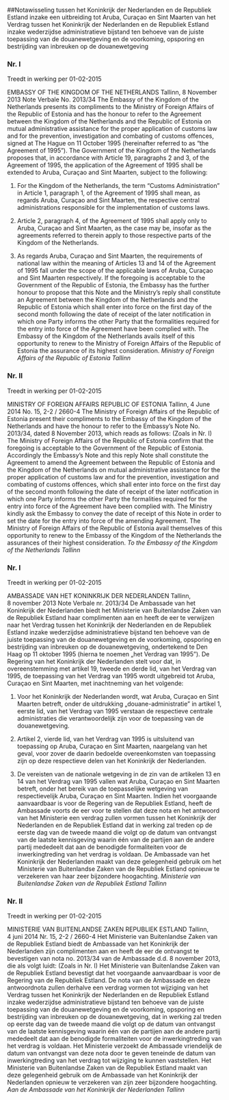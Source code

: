 <meta http-equiv='Content-Type' content='text/html; charset=utf-8' />

##Notawisseling tussen het Koninkrijk der Nederlanden en de Republiek Estland inzake een uitbreiding tot Aruba, Curaçao en Sint Maarten van het Verdrag tussen het Koninkrijk der Nederlanden en de Republiek Estland inzake wederzijdse administratieve bijstand ten behoeve van de juiste toepassing van de douanewetgeving en de voorkoming, opsporing en bestrijding van inbreuken op de douanewetgeving 

### Nr.  I  
Treedt in werking per 01-02-2015 

EMBASSY OF THE KINGDOM OF THE NETHERLANDS  Tallinn, 8 November 2013 Note Verbale No. 2013/34 The Embassy of the Kingdom of the Netherlands presents its compliments to the Ministry of Foreign Affairs of the Republic of Estonia and has the honour to refer to the Agreement between the Kingdom of the Netherlands and the Republic of Estonia on mutual administrative assistance for the proper application of customs law and for the prevention, investigation and combating of customs offences, signed at The Hague on 11 October 1995 (hereinafter referred to as “the Agreement of 1995”). The Government of the Kingdom of the Netherlands proposes that, in accordance with Article 19, paragraphs 2 and 3, of the Agreement of 1995, the application of the Agreement of 1995 shall be extended to Aruba, Curaçao and Sint Maarten, subject to the following: 

1. For the Kingdom of the Netherlands, the term “Customs Administration” in Article 1, paragraph 1, of the Agreement of 1995 shall mean, as regards Aruba, Curaçao and Sint Maarten, the respective central administrations responsible for the implementation of customs laws.  

2. Article 2, paragraph 4, of the Agreement of 1995 shall apply only to Aruba, Curaçao and Sint Maarten, as the case may be, insofar as the agreements referred to therein apply to those respective parts of the Kingdom of the Netherlands.  

3. As regards Aruba, Curaçao and Sint Maarten, the requirements of national law within the meaning of Articles 13 and 14 of the Agreement of 1995 fall under the scope of the applicable laws of Aruba, Curaçao and Sint Maarten respectively.   If the foregoing is acceptable to the Government of the Republic of Estonia, the Embassy has the further honour to propose that this Note and the Ministry’s reply shall constitute an Agreement between the Kingdom of the Netherlands and the Republic of Estonia which shall enter into force on the first day of the second month following the date of receipt of the later notification in which one Party informs the other Party that the formalities required for the entry into force of the Agreement have been complied with. The Embassy of the Kingdom of the Netherlands avails itself of this opportunity to renew to the Ministry of Foreign Affairs of the Republic of Estonia the assurance of its highest consideration. *Ministry of Foreign Affairs of the Republic of Estonia* *Tallinn*   

### Nr.  II  
Treedt in werking per 01-02-2015 

MINISTRY OF FOREIGN AFFAIRS REPUBLIC OF ESTONIA  Tallinn, 4 June 2014 No. 15, 2-2 / 2660-4 The Ministry of Foreign Affairs of the Republic of Estonia present their compliments to the Embassy of the Kingdom of the Netherlands and have the honour to refer to the Embassy’s Note No. 2013/34, dated 8 November 2013, which reads as follows:  (Zoals in Nr. I)  The Ministry of Foreign Affairs of the Republic of Estonia confirm that the foregoing is acceptable to the Government of the Republic of Estonia. Accordingly the Embassy’s Note and this reply Note shall constitute the Agreement to amend the Agreement between the Republic of Estonia and the Kingdom of the Netherlands on mutual administrative assistance for the proper application of customs law and for the prevention, investigation and combating of customs offences, which shall enter into force on the first day of the second month following the date of receipt of the later notification in which one Party informs the other Party the formalities required for the entry into force of the Agreement have been complied with. The Ministry kindly ask the Embassy to convey the date of receipt of this Note in order to set the date for the entry into force of the amending Agreement. The Ministry of Foreign Affairs of the Republic of Estonia avail themselves of this opportunity to renew to the Embassy of the Kingdom of the Netherlands the assurances of their highest consideration. *To the Embassy of the Kingdom of the Netherlands* *Tallinn*   

### Nr.  I  
Treedt in werking per 01-02-2015 

AMBASSADE VAN HET KONINKRIJK DER NEDERLANDEN  Tallinn, 8 november 2013 Note Verbale nr. 2013/34 De Ambassade van het Koninkrijk der Nederlanden biedt het Ministerie van Buitenlandse Zaken van de Republiek Estland haar complimenten aan en heeft de eer te verwijzen naar het Verdrag tussen het Koninkrijk der Nederlanden en de Republiek Estland inzake wederzijdse administratieve bijstand ten behoeve van de juiste toepassing van de douanewetgeving en de voorkoming, opsporing en bestrijding van inbreuken op de douanewetgeving, ondertekend te Den Haag op 11 oktober 1995 (hierna te noemen „het Verdrag van 1995”). De Regering van het Koninkrijk der Nederlanden stelt voor dat, in overeenstemming met artikel 19, tweede en derde lid, van het Verdrag van 1995, de toepassing van het Verdrag van 1995 wordt uitgebreid tot Aruba, Curaçao en Sint Maarten, met inachtneming van het volgende: 

1. Voor het Koninkrijk der Nederlanden wordt, wat Aruba, Curaçao en Sint Maarten betreft, onder de uitdrukking „douane-administratie” in artikel 1, eerste lid, van het Verdrag van 1995 verstaan de respectieve centrale administraties die verantwoordelijk zijn voor de toepassing van de douanewetgeving.  

2. Artikel 2, vierde lid, van het Verdrag van 1995 is uitsluitend van toepassing op Aruba, Curaçao en Sint Maarten, naargelang van het geval, voor zover de daarin bedoelde overeenkomsten van toepassing zijn op deze respectieve delen van het Koninkrijk der Nederlanden.  

3. De vereisten van de nationale wetgeving in de zin van de artikelen 13 en 14 van het Verdrag van 1995 vallen wat Aruba, Curaçao en Sint Maarten betreft, onder het bereik van de toepasselijke wetgeving van respectievelijk Aruba, Curaçao en Sint Maarten.   Indien het voorgaande aanvaardbaar is voor de Regering van de Republiek Estland, heeft de Ambassade voorts de eer voor te stellen dat deze nota en het antwoord van het Ministerie een verdrag zullen vormen tussen het Koninkrijk der Nederlanden en de Republiek Estland dat in werking zal treden op de eerste dag van de tweede maand die volgt op de datum van ontvangst van de laatste kennisgeving waarin één van de partijen aan de andere partij mededeelt dat aan de benodigde formaliteiten voor de inwerkingtreding van het verdrag is voldaan. De Ambassade van het Koninkrijk der Nederlanden maakt van deze gelegenheid gebruik om het Ministerie van Buitenlandse Zaken van de Republiek Estland opnieuw te verzekeren van haar zeer bijzondere hoogachting. *Ministerie van Buitenlandse Zaken van de Republiek Estland* *Tallinn*   

### Nr.  II  
Treedt in werking per 01-02-2015 

MINISTERIE VAN BUITENLANDSE ZAKEN REPUBLIEK ESTLAND  Tallinn, 4 juni 2014 Nr. 15, 2-2 / 2660-4 Het Ministerie van Buitenlandse Zaken van de Republiek Estland biedt de Ambassade van het Koninkrijk der Nederlanden zijn complimenten aan en heeft de eer de ontvangst te bevestigen van nota no. 2013/34 van de Ambassade d.d. 8 november 2013, die als volgt luidt:  (Zoals in Nr. I)  Het Ministerie van Buitenlandse Zaken van de Republiek Estland bevestigt dat het voorgaande aanvaardbaar is voor de Regering van de Republiek Estland. De nota van de Ambassade en deze antwoordnota zullen derhalve een verdrag vormen tot wijziging van het Verdrag tussen het Koninkrijk der Nederlanden en de Republiek Estland inzake wederzijdse administratieve bijstand ten behoeve van de juiste toepassing van de douanewetgeving en de voorkoming, opsporing en bestrijding van inbreuken op de douanewetgeving, dat in werking zal treden op eerste dag van de tweede maand die volgt op de datum van ontvangst van de laatste kennisgeving waarin één van de partijen aan de andere partij mededeelt dat aan de benodigde formaliteiten voor de inwerkingtreding van het verdrag is voldaan. Het Ministerie verzoekt de Ambassade vriendelijk de datum van ontvangst van deze nota door te geven teneinde de datum van inwerkingtreding van het verdrag tot wijziging te kunnen vaststellen. Het Ministerie van Buitenlandse Zaken van de Republiek Estland maakt van deze gelegenheid gebruik om de Ambassade van het Koninkrijk der Nederlanden opnieuw te verzekeren van zijn zeer bijzondere hoogachting. *Aan de Ambassade van het Koninkrijk der Nederlanden* *Tallinn*   
